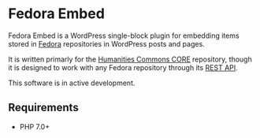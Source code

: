# Fedora Embed

Fedora Embed is a WordPress single-block plugin for embedding items stored in
[Fedora](https://duraspace.org/fedora/) repositories in WordPress posts and
pages.

It is written primarly for the [Humanities Commons
CORE](https://hcommons.org/core/) repository, though it is designed to work
with any Fedora repository through its [REST
API](https://wiki.lyrasis.org/display/FEDORA38/REST+API).

This software is in active development.

## Requirements

 * PHP 7.0+